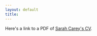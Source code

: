 ```yaml
---
layout: default
title: 
---
```

Here's a link to a PDF of [Sarah Carey's CV](/Docs/Carey_Sarah_CV_june2019.pdf).
